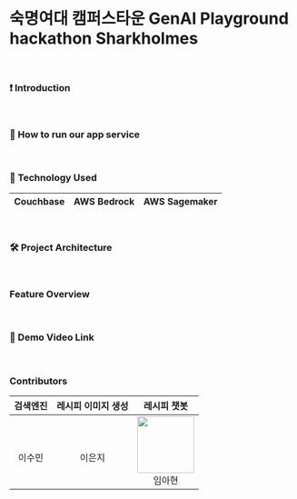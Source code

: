 # 숙명여대 캠퍼스타운 GenAI Playground hackathon Sharkholmes

<br>

### ❗️ Introduction

<br>

### 📲 How to run our app service

<br>

### 🔧 Technology Used
| Couchbase | AWS Bedrock | AWS Sagemaker |
| --- | --- |--- |

<br>

### 🛠 Project Architecture
<br>

### Feature Overview

<br>

### 🎥 Demo Video Link


<br>

### Contributors
| 검색엔진 | 레시피 이미지 생성 | 레시피 챗봇 | 
|:----------:|:----------:|:----------:|
| <br/><div align="center">이수민</div> | <br/><div align="center">이은지</div> | [<img src="https://avatars.githubusercontent.com/u/80513699?v=4" alt="" style="width:100px;100px;">](https://github.com/ahyeon-github) <br/><div align="center">임아현</div>
